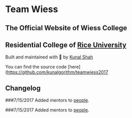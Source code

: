 
# Team Wiess 
## The Official Website of Wiess College
## Residential College of [Rice University](http://rice.edu)

Built and maintained with 💛 by [Kunal Shah](http://kunalshah.co)

You can find the source code [here](https://github.com/kunalgorithm/teamwiess2017

## Changelog

###7/15/2017
Added mentors to [people](http://teamwiess.com/people).

###7/15/2017
Added mentors to [people](http://teamwiess.com/people).
